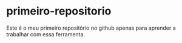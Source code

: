 # primeiro-repositorio
Este é o meu primeiro repositório no github apenas para aprender a trabalhar com essa ferramenta.
